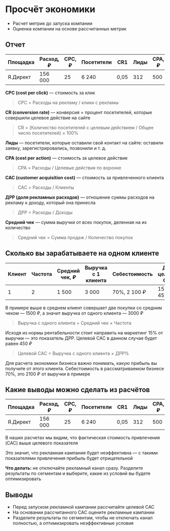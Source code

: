 # Просчёт экономики

- Расчет метрик до запуска компании 
- Оцненка компании на основе рассчитанных метрик


## Отчет

 Площадка  | Расход, ₽ | CPC, ₽ | Посетители | CR1 | Лиды | CPA, ₽ | CR2 | Клиенты | CAC, ₽
--- | --- | --- | --- | --- | --- | ---- | ---- | ---- | --- 
Я.Директ | 156 000 | 25 | 6 240 | 0,05 | 312 | 500 | 0,5 | 156 | 1 000


**CPC (cost per click)** — стоимость за клик
>CPC = Расходы на рекламу / клики с рекламы

**CR (conversion rate)** — конверсия = процент посетителей,
которые совершили целевое действие на сайте
>CR = (Количество посетителей с целевым
действием / Общее число посетителей) × 100%

**Лиды** — посетители, которые оставили свой контакт на сайте:
оставили заявку, зарегистрировались, позвонили и т. д.

**CPA (cost per action)** — стоимость за целевое действие
>CPA = Расходы / Целевые действия по воронке

**CAC (customer acquisition cost)** — стоимость
за привлеченного клиента
>CAC = Расходы / Клиенты

**ДРР (доля рекламных расходов)** — отношение суммы расходов на рекламу
к доходу, который она принесла
>ДРР = Расходы / Доходы

**Средний чек** — сумма выручки от всех покупок,
деленная на их количество
>Средний чек = Сумма продаж / Количество покупок


## Сколько вы зарабатываете на одном клиенте

Клиент | Частота | Средний чек, ₽ | Выручка с 1 клиента | Себестоимость | ДРР, целевой CAC
--- | --- | --- | --- | --- | ---
1 | 2 | 1 500 | 3 000  |70%, 2 100 ₽ | 15%, 450 ₽

В примере выше в среднем клиент совершает две покупки
со средним чеком — 1500 ₽, а значит выручка от одного
клиента — 3000 ₽
> Выручка с одного клиента = Средний чек × Частота

Исходя из нормы рентабельности стоит направить
на маркетинг 15% от выручки — это показатель ДРР.
Целевой САС в данном случае будет равен 450 ₽
> Целевой САС = Выручка с одного клиента × ДРР%

Для расчета экономики бизнеса важно понимать,
какую прибыль вы получите от этого клиента.
Себестоимость в рассматриваемом бизнесе 70%,
это 2100 ₽ от выручки в примере


## Какие выводы можно сделать из расчётов

Площадка | Расход, ₽ | CPC, ₽ | Посетители | CR1 | Лиды | CPA, ₽ | CR2 | Клиенты | CAC, ₽ | Целевой САС, ₽
--- | --- | --- | --- | --- | --- | --- | --- | --- | --- | ---
Я.Директ | 156 000 | 25 | 6 240 | 0,05 | 312  | 500 | 0,5 | 156 | 1 000 | 450


В наших расчетах мы видим, что фактическая
стоимость привлечения (CAC) выше целевого
показателя

Это значит, что рекламная кампания будет
неэффективна — с такими показателями
привлечения прибыль будет отрицательной

**Что делать:** не отключайте рекламный
канал сразу. Разделите результаты
по сегментам и выберите, какие
из условий вы будете оптимизировать

## Выводы

- Перед запуском рекламной кампании
рассчитайте целевой CAC
- На основании рассчитанного CAC
оцените рекламные кампании
- Разделите результаты по сегментам,
чтобы не отключать канал полностью,
а оптимизировать неэффективные
условия
